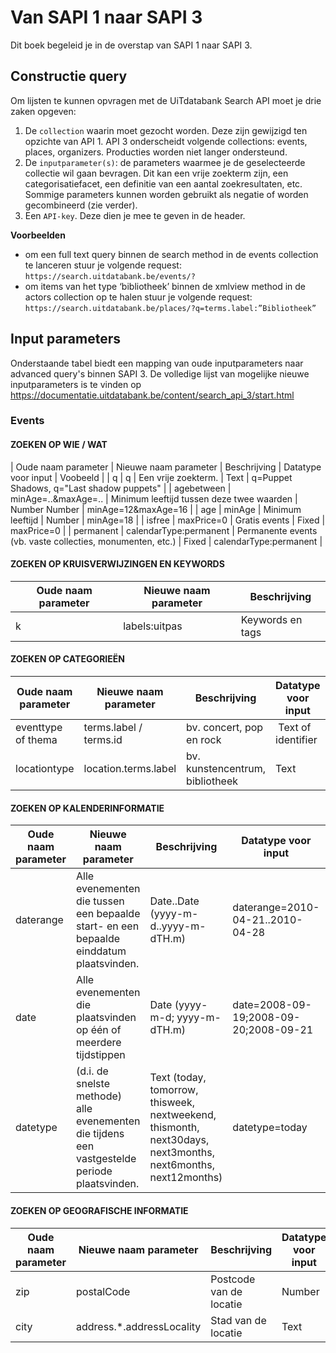 ---
---

# Van SAPI 1 naar SAPI 3 

Dit boek begeleid je in de overstap van SAPI 1 naar SAPI 3.

## Constructie query

Om lijsten te kunnen opvragen met de UiTdatabank Search API moet je drie zaken opgeven:

1. De ```collection``` waarin moet gezocht worden. Deze zijn gewijzigd ten opzichte van API 1. API 3 onderscheidt volgende collections: events, places, organizers. Producties worden niet langer ondersteund.
2. De ```inputparameter(s)```: de parameters waarmee je de geselecteerde collectie wil gaan bevragen. Dit kan een vrije zoekterm zijn, een categorisatiefacet, een definitie van een aantal zoekresultaten, etc. Sommige parameters kunnen worden gebruikt als negatie of worden gecombineerd (zie verder).
3. Een ```API-key```. Deze dien je mee te geven in de header.

**Voorbeelden**
- om een full text query binnen de search method in de events collection te lanceren stuur je volgende request: ```https://search.uitdatabank.be/events/?```
- om items van het type ‘bibliotheek’ binnen de xmlview method in de actors collection op te halen stuur je volgende request:
```https://search.uitdatabank.be/places/?q=terms.label:”Bibliotheek”```

## Input parameters

Onderstaande tabel biedt een mapping van oude inputparameters naar advanced query's binnen SAPI 3.
De volledige lijst van mogelijke nieuwe inputparameters is te vinden op https://documentatie.uitdatabank.be/content/search_api_3/start.html

### Events

#### ZOEKEN OP WIE / WAT

| Oude naam parameter | Nieuwe naam parameter | Beschrijving | Datatype voor input | Voobeeld |
| q | q | Een vrije zoekterm.  | Text | q=Puppet Shadows, q="Last shadow puppets" |
| agebetween | minAge=..&maxAge=.. | Minimum leeftijd tussen deze twee waarden  | Number Number | minAge=12&maxAge=16 |
| age | minAge | Minimum leeftijd | Number | minAge=18 |
| isfree | maxPrice=0 | Gratis events | Fixed | maxPrice=0 |
| permanent | calendarType:permanent | Permanente events (vb. vaste collecties, monumenten, etc.) | Fixed | calendarType:permanent |

#### ZOEKEN OP KRUISVERWIJZINGEN EN KEYWORDS

| Oude naam parameter | Nieuwe naam parameter | Beschrijving |
| -- | -- | -- |
| k | labels:uitpas | Keywords en tags |


#### ZOEKEN OP CATEGORIEËN

| Oude naam parameter | Nieuwe naam parameter | Beschrijving | Datatype voor input | Voorbeeld |
| -- | -- | -- | -- | -- | 
| eventtype of thema | terms.label / terms.id | bv. concert, pop en rock | Text of identifier |terms.label:"Concert" / terms.id:"0.50.4.0.0" |
| locationtype | location.terms.label | bv. kunstencentrum, bibliotheek  | Text | location.terms.label:"Bibliotheek" / location.terms.id:kI7uAyn2uUu9VV6Z3uWZTA |

#### ZOEKEN OP KALENDERINFORMATIE

| Oude naam parameter | Nieuwe naam parameter | Beschrijving | Datatype voor input | Voorbeeld |
| -- | -- | -- | -- | -- | 
| daterange | Alle evenementen die tussen een bepaalde start- en een bepaalde einddatum plaatsvinden. | Date..Date (yyyy-m-d..yyyy-m-dTH.m) | daterange=2010-04-21..2010-04-28 |
| date | Alle evenementen die plaatsvinden op één of meerdere tijdstippen | Date (yyyy-m-d; yyyy-m-dTH.m) | date=2008-09-19;2008-09-20;2008-09-21 |
| datetype | (d.i. de snelste methode) alle evenementen die tijdens een vastgestelde periode plaatsvinden. | Text (today, tomorrow, thisweek, nextweekend, thismonth, next30days, next3months, next6months, next12months) | datetype=today |

#### ZOEKEN OP GEOGRAFISCHE INFORMATIE

| Oude naam parameter | Nieuwe naam parameter | Beschrijving | Datatype voor input | Voorbeeld |
| -- | -- | -- | -- | -- | 
| zip | postalCode | Postcode van de locatie | Number | postalCode=2020 |
| city | address.\*.addressLocality | Stad van de locatie | Text | address.\*.addressLocality:Antwerpen |
